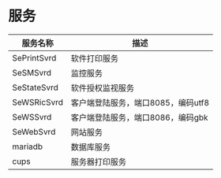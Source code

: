 # 服务
|   服务名称   |               描述               |
| ----------- | ------------------------------- |
| SePrintSvrd | 软件打印服务                     |
| SeSMSvrd    | 监控服务                         |
| SeStateSvrd | 软件授权监视服务                  |
| SeWSRicSvrd | 客户端登陆服务，端口8085，编码utf8 |
| SeWSSvrd    | 客户端登陆服务，端口8086，编码gbk  |
| SeWebSvrd   | 网站服务                         |
| mariadb     | 数据库服务                       |
| cups        | 服务器打印服务                    |
